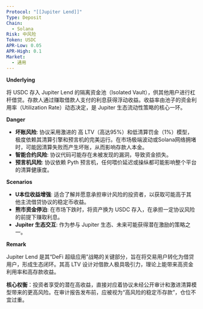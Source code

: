 ```yaml
---
Protocol: "[[Jupiter Lend]]"
Type: Deposit
Chain:
  - Solana
Risk: 中风险
Token: USDC
APR-Low: 0.05
APR-High: 0.1
Market:
  - 通用
---
```

**Underlying**

将 USDC 存入 Jupiter Lend 的隔离资金池（Isolated Vault），供其他用户进行杠杆借贷。存款人通过赚取借款人支付的利息获得浮动收益。收益率由池子的资金利用率（Utilization Rate）动态决定，是 Jupiter 生态流动性策略的核心一环。

**Danger**

- **坏账风险**: 协议采用激进的 高 LTV（高达95%）和低清算罚金（1%）模型，极度依赖其清算引擎和预言机的完美运行。在市场极端波动或Solana网络拥堵时，可能因清算失败而产生坏账，从而影响存款人本金。
- **智能合约风险**: 协议代码可能存在未被发现的漏洞，导致资金损失。
- **预言机风险**: 协议依赖 Pyth 预言机，任何喂价延迟或操纵都可能影响整个平台的清算健康度。

**Scenarios**

- **U本位收益增强**: 适合了解并愿意承担审计风险的投资者，以获取可能高于其他主流借贷协议的稳定币收益。
- **熊市资金停泊**: 在市场下跌时，将资产换为 USDC 存入，在承担一定协议风险的前提下赚取利息。
- **Jupiter 生态交互**: 作为参与 Jupiter 生态、未来可能获得潜在激励的策略之一。

**Remark**

Jupiter Lend 是其“DeFi 超级应用”战略的关键部分，旨在将交易用户转化为借贷用户，形成生态闭环。其高 LTV 设计对借款人极具吸引力，理论上能带来高资金利用率和高存款收益。

**核心权衡**：投资者享受的潜在高收益，直接对应着协议未经公开审计和激进清算模型带来的更高风险。在审计报告发布前，应被视为“高风险的稳定币存款”，仓位不宜过重。




